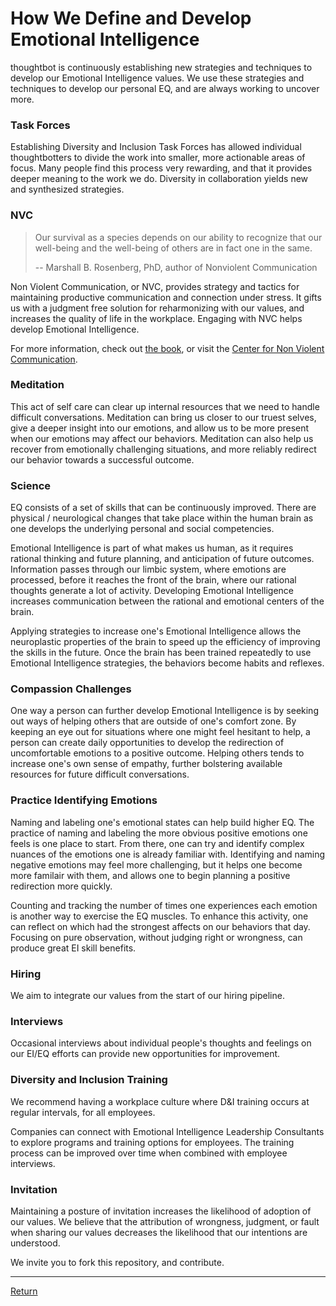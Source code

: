 # How We Define and Develop Emotional Intelligence

thoughtbot is continuously establishing new strategies and techniques to develop our Emotional Intelligence values. We use these strategies and techniques to develop our personal EQ, and are always working to uncover more.

### Task Forces

Establishing Diversity and Inclusion Task Forces has allowed individual thoughtbotters to divide the work into smaller, more actionable areas of focus. Many people find this process very rewarding, and that it provides deeper meaning to the work we do. Diversity in collaboration yields new and synthesized strategies.

### NVC

> Our survival as a species depends on our ability to recognize that our well-being and the well-being of others are in fact one in the same.
>
>  -- Marshall B. Rosenberg, PhD, author of Nonviolent Communication

Non Violent Communication, or NVC, provides strategy and tactics for maintaining productive communication and connection under stress. It gifts us with a judgment free solution for reharmonizing with our values, and increases the quality of life in the workplace. Engaging with NVC helps develop Emotional Intelligence.

For more information, check out [the book](https://nonviolentcommunication.com/), or visit the [Center for Non Violent Communication](https://www.cnvc.org/).

### Meditation

This act of self care can clear up internal resources that we need to handle difficult conversations. Meditation can bring us closer to our truest selves, give a deeper insight into our emotions, and allow us to be more present when our emotions may affect our behaviors. Meditation can also help us recover from emotionally challenging situations, and more reliably redirect our behavior towards a successful outcome.

### Science

EQ consists of a set of skills that can be continuously improved. There are physical / neurological changes that take place within the human brain as one develops the underlying personal and social competencies.

Emotional Intelligence is part of what makes us human, as it requires rational thinking and future planning, and anticipation of future outcomes. Information passes through our limbic system, where emotions are processed, before it reaches the front of the brain, where our rational thoughts generate a lot of activity. Developing Emotional Intelligence increases communication between the rational and emotional centers of the brain.

Applying strategies to increase one's Emotional Intelligence allows the neuroplastic properties of the brain to speed up the efficiency of improving the skills in the future. Once the brain has been trained repeatedly to use Emotional Intelligence strategies, the behaviors become habits and reflexes.

### Compassion Challenges

One way a person can further develop Emotional Intelligence is by seeking out ways of helping others that are outside of one's comfort zone. By keeping an eye out for situations where one might feel hesitant to help, a person can create daily opportunities to develop the redirection of uncomfortable emotions to a positive outcome. Helping others tends to increase one's own sense of empathy, further bolstering available resources for future difficult conversations.

### Practice Identifying Emotions

Naming and labeling one's emotional states can help build higher EQ. The practice of naming and labeling the more obvious positive emotions one feels is one place to start. From there, one can try and identify complex nuances of the emotions one is already familiar with. Identifying and naming negative emotions may feel more challenging, but it helps one become more familair with them, and allows one to begin planning a positive redirection more quickly.

Counting and tracking the number of times one experiences each emotion is another way to exercise the EQ muscles. To enhance this activity, one can reflect on which had the strongest affects on our behaviors that day. Focusing on pure observation, without judging right or wrongness, can produce great EI skill benefits.

### Hiring

We aim to integrate our values from the start of our hiring pipeline.

### Interviews

Occasional interviews about individual people's thoughts and feelings on our EI/EQ efforts can provide new opportunities for improvement.

### Diversity and Inclusion Training

We recommend having a workplace culture where D&I training occurs at regular intervals, for all employees.

Companies can connect with Emotional Intelligence Leadership Consultants to explore programs and training options for employees. The training process can be improved over time when combined with employee interviews.

### Invitation

Maintaining a posture of invitation increases the likelihood of adoption of our values. We believe that the attribution of wrongness, judgment, or fault when sharing our values decreases the likelihood that our intentions are understood.

We invite you to fork this repository, and contribute.

----

[Return](README.md)
